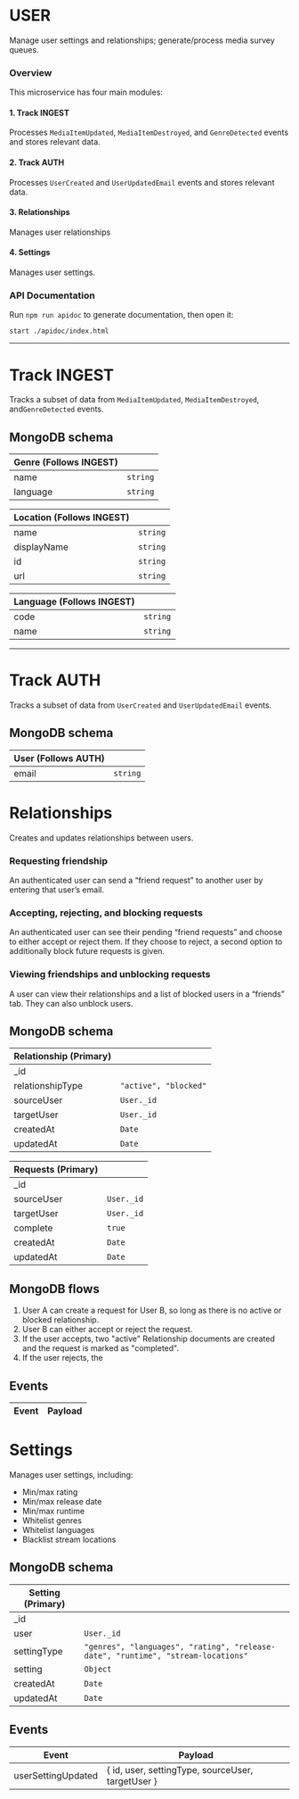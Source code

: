 # USER

Manage user settings and relationships; generate/process media survey queues.

### Overview

This microservice has four main modules:

#### 1. Track INGEST

Processes `MediaItemUpdated`, `MediaItemDestroyed`, and `GenreDetected` events
and stores relevant data.

#### 2. Track AUTH

Processes `UserCreated` and `UserUpdatedEmail` events and stores relevant data.

#### 3. Relationships

Manages user relationships

#### 4. Settings

Manages user settings.

### API Documentation

Run `npm run apidoc` to generate documentation, then open it:

```shell
start ./apidoc/index.html
```

---

# Track INGEST

Tracks a subset of data from `MediaItemUpdated`, `MediaItemDestroyed`,
and`GenreDetected` events.

## MongoDB schema

| Genre (Follows INGEST) |          |
| ---------------------- | -------- |
| name                   | `string` |
| language               | `string` |

| Location (Follows INGEST) |          |
| ------------------------- | -------- |
| name                      | `string` |
| displayName               | `string` |
| id                        | `string` |
| url                       | `string` |

| Language (Follows INGEST) |          |
| ------------------------- | -------- |
| code                      | `string` |
| name                      | `string` |

---

# Track AUTH

Tracks a subset of data from `UserCreated` and `UserUpdatedEmail` events.

## MongoDB schema

| User (Follows AUTH) |          |
| ------------------- | -------- |
| email               | `string` |

# Relationships

Creates and updates relationships between users.

### Requesting friendship

An authenticated user can send a “friend request” to another user by entering
that user’s email.

### Accepting, rejecting, and blocking requests

An authenticated user can see their pending “friend requests” and choose to
either accept or reject them. If they choose to reject, a second option to
additionally block future requests is given.

### Viewing friendships and unblocking requests

A user can view their relationships and a list of blocked users in a “friends”
tab. They can also unblock users.

## MongoDB schema

| Relationship (Primary) |                       |
| ---------------------- | --------------------- |
| \_id                   |                       |
| relationshipType       | `"active", "blocked"` |
| sourceUser             | `User._id`            |
| targetUser             | `User._id`            |
| createdAt              | `Date`                |
| updatedAt              | `Date`                |

| Requests (Primary) |            |
| ------------------ | ---------- |
| \_id               |            |
| sourceUser         | `User._id` |
| targetUser         | `User._id` |
| complete           | `true`     |
| createdAt          | `Date`     |
| updatedAt          | `Date`     |

## MongoDB flows

1. User A can create a request for User B, so long as there is no active or blocked
   relationship.
2. User B can either accept or reject the request.
3. If the user accepts, two "active" Relationship documents are created and the request
   is marked as "completed".
4. If the user rejects, the

## Events

| Event | Payload |
| ----- | ------- |


# Settings

Manages user settings, including:

- Min/max rating
- Min/max release date
- Min/max runtime
- Whitelist genres
- Whitelist languages
- Blacklist stream locations

## MongoDB schema

| Setting (Primary) |                                                                                  |
| ----------------- | -------------------------------------------------------------------------------- |
| \_id              |                                                                                  |
| user              | `User._id`                                                                       |
| settingType       | `"genres", "languages", "rating", "release-date", "runtime", "stream-locations"` |
| setting           | `Object`                                                                         |
| createdAt         | `Date`                                                                           |
| updatedAt         | `Date`                                                                           |

## Events

| Event              | Payload                                           |
| ------------------ | ------------------------------------------------- |
| userSettingUpdated | { id, user, settingType, sourceUser, targetUser } |
